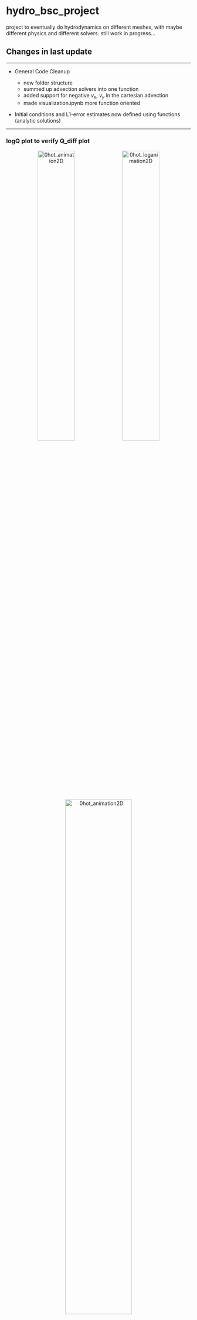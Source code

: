 # hydro_bsc_project
project to eventually do hydrodynamics on different meshes, with maybe different physics and different solvers. still work in progress...

## Changes in last update
---
- General Code Cleanup
  - new folder structure
  - summed up advection solvers into one function
  - added support for negative $v_x$, $v_y$ in the cartesian advection
  - made visualization.ipynb more function oriented

- Initial conditions and L1-error estimates now defined using functions (analytic solutions)

---
### logQ plot to verify Q_diff plot

<p align="center">
  <img src="/figures/0hot_animation2D.gif" alt="0hot_animation2D" width="45%">
  <img src="/figures/0hot_loganimation2D.gif" alt="0hot_loganimation2D" width="45%">
</p>
<p align="center">
  <img src="/figures/0Q_conservation_with_analytic_line.png" alt="0hot_animation2D" width="60%">
</p>



---
### L1 error for 1D stepfunc advection on Vmesh

<p align="center">
  <img src="/figures/0L1_over_time_1D_adv.png" alt="0L1_over_time_1D_adv" width="45%">
  <img src="/figures/0L1_error_over_N_1D_adv.png" alt="delta_Q_total_float_precision" width="45%">
</p>

---
### L1 error for 2D circle advection on Vmesh

<p align="center">
  <img src="/figures/0L1_over_time2D_Vmesh_Circle.png" alt="0L1_over_time2D_Vmesh_Circle" width="45%">
  <img src="/figures/0L1_error_over_N_2D_Vmesh_Circle.png" alt="delta_Q_total_float_precision" width="45%">
</p>

---
### Angle dependence of L1 error on Voronoi vs. on Cartesian
<p align="center">
  <img src="/figures/0animation_vmesh_circle_upright.gif" alt="0animation_vmesh_circle_upright" width="45%">
  <img src="/figures/0animation_vmesh_circle_right.gif" alt="0animation_vmesh_circle_right" width="45%">
</p>

<p align="center">
  <img src="/figures/0animation_cmesh_circle_upright.gif" alt="0animation_cmesh_circle_upright" width="45%">
  <img src="/figures/0animation_cmesh_circle_right.gif" alt="0animation_cmesh_circle_right" width="45%">
</p>
<p align="center">
  <img src="/figures/0L1_error_over_time_up_right_comp_vmesh.png" alt="0L1_error_over_time_up_right_comp_vmesh" width="45%">
  <img src="/figures/0L1_error_over_time_up_right_comp_cmesh.png" alt="0L1_error_over_time_up_right_comp_cmesh" width="45%">
</p>
Higher angle dependence for Cartesian Mesh, error 45deg approx equal, for 0deg cmesh has lower error than vmesh

---
### Lloyd's Algorithm

<p align="center">
  <img src="/figures/0lloyds_algorithm.gif" alt="0animation_vmesh_circle_upright" width="60%">
</p>

```cpp
        // calculate original mesh
        VoronoiMesh initial_vmesh(pts);
        initial_vmesh.do_point_insertion();
        
        // do multiple iterations of lloyds algorithm
        for (int i = 0; i<lloyd_iterations; i++) {

            // calculate centroids
            vector<Point> centroids;
            centroids.reserve(initial_vmesh.vcells.size());
            for (int i = 0; i<initial_vmesh.vcells.size(); i++) {
                centroids.push_back(initial_vmesh.vcells[i].get_centroid());
            }

            // replace original mesh seeds with centroids and calculate mesh again
            initial_vmesh = VoronoiMesh(centroids);
            initial_vmesh.do_point_insertion();

        }
```

```cpp
Point VoronoiCell::get_centroid() {

    double A = get_area();

    double sum_x = 0;
    double sum_y = 0;

    for (int i = 0; i<verticies.size(); i++) {
        sum_x += (verticies[i].x + verticies[(i+1)%verticies.size()].x)*(verticies[i].x * verticies[(i+1)%verticies.size()].y - verticies[(i+1)%verticies.size()].x * verticies[i].y);
        sum_y += (verticies[i].y + verticies[(i+1)%verticies.size()].y)*(verticies[i].x * verticies[(i+1)%verticies.size()].y - verticies[(i+1)%verticies.size()].x * verticies[i].y);
    }

    double C_x = -sum_x/(6*A);
    double C_y = -sum_y/(6*A);

    return Point(C_x, C_y);
}
```

<p align="center">
  <img src="/figures/0L1_error_over_time_up_right_comp_vmesh.png" alt="0L1_error_over_time_up_right_comp_vmesh" width="45%">
  <img src="/figures/0L1_error_over_time_lloyd.png" alt="0L1_error_over_time_up_right_comp_cmesh" width="45%">
</p>

---
### Repeating Boundary conditions

#### Cartesian

<p align="center">
  <img src="/figures/0cartesian_repeating_boundary.gif" alt="0cartesian_repeating_boundary" width="45%">
  <img src="/figures/0delta_Q_total_cartesian_repeating_boundary.png" alt="0delta_Q_total_repeating_boundary" width="45%">
</p>

```cpp
for (int j = 0; j<cells[i].edges.size(); j++) {
            if (cells[i].edges[j].is_boundary == false) {
                if (j == 0) {
                    cells[i].edges[j].neighbour = &cells[i - (i%n_hor) + ((i+n_hor - 1)%n_hor)];
                } else if (j == 1) {
                    cells[i].edges[j].neighbour = &cells[((((i - (i%n_hor))/n_hor)+1)%n_vert)*n_hor + (i%n_hor)];
                } else if (j == 2) {
                    cells[i].edges[j].neighbour = &cells[i - (i%n_hor) + ((i + 1)%n_hor)];
                } else if (j == 3) {
                    cells[i].edges[j].neighbour = &cells[((((i - (i%n_hor))/n_hor)+n_vert - 1)%n_vert)*n_hor + (i%n_hor)];
                }
                
            }
        }
```

#### Voronoi
<p align="center">
  <img src="/figures/0voronoi_repeating_boundary_low_res.gif" alt="0voronoi_repeating_boundary_low_res" width="45%">
  <img src="/figures/0voronoi_repeating_boundary_high_res.gif" alt="0voronoi_repeating_boundary_high_res" width="45%">
</p>
<p align="center">
  <img src="/figures/0delta_Q_total_vmesh_repeating_boundary.png" alt="0delta_Q_total_vmesh_repeating_boundary" width="45%">
</p>

```cpp
// preprocessing for repeating boundary conditions
    vector<Point> points_plus_ghost;
    int initial_pts_size = pts.size();
    if (repeating) {
        points_plus_ghost.reserve(pts.size() * 9);

        // put points into (middle/middle) block by shrinking them by a factor of 3
        for (int i = 0; i<pts.size(); i++) {
            points_plus_ghost.emplace_back((pts[i].x/3.0) + 1.0/3.0, (pts[i].y/3.0) + 1.0/3.0);
        }

        // add the same shrinked points again but shifted in all other 8 third blocks (up/middle/down, left/middle/right)
        vector<double> pos_X = {0., 1., 2., 0., 2., 0., 1., 2.};
        vector<double> pos_Y = {0., 0., 0., 1., 1., 2., 2., 2.};
        for (int i = 0; i<8; i++) {
            for (int j = 0; j<pts.size(); j++) {
                points_plus_ghost.emplace_back((pts[j].x/3.0) + pos_X[i] * 1.0/3.0, (pts[j].y/3.0) + pos_Y[i] * 1.0/3.0);
            }
        }
        
        // replace pts with pts + additional ghost cells (eg 8 times the pts all around)
        pts = points_plus_ghost;
    }

    // generate vmesh
    VoronoiMesh vmesh(pts);
    vmesh.do_point_insertion();

    // loop through all cells (of initial pts vector) to set everything but neighbour relations
    for (int i = 0; i<initial_pts_size; i++) {
      //...
    }
```
```cpp
neigbour_index = (vmesh.vcells[i].edges[j].index2)%initial_pts_size;
```
plus additional rescaling of quantities after all that

-  Question: What about L1 error calculation with repeated boundary conditions. Is this something we really need? Idk of a really simple way to do this yet



---
### other
just another example of using loyd's algorithm + repeating boundary conditions
<p align="center">
  <img src="/figures/0adv_vmesh_rep_bound_grid_no_loyd.gif" alt="0adv_vmesh_rep_bound_grid_no_loyd" width="45%">
  <img src="/figures/0adv_vmesh_rep_bound_grid_loyd.gif" alt="0adv_vmesh_rep_bound_grid_loyd" width="45%">
</p>

---
### Shallow Water Equations

conservative form:
$${\frac {\partial (\rho h )}{\partial t}}+{\frac {\partial (\rho h u)}{\partial x}}+{\frac {\partial (\rho h v)}{\partial y}}=0 $$
$${\frac {\partial (\rho h u)}{\partial t}}+{\frac {\partial }{\partial x}}\left(\rho h u^{2}+{\frac {1}{2}}\rho gh ^{2}\right)+{\frac {\partial (\rho h uv)}{\partial y}}=0$$ 
$${\frac {\partial (\rho h v)}{\partial t}}+{\frac {\partial }{\partial y}}\left(\rho h v^{2}+{\frac {1}{2}}\rho gh ^{2}\right)+{\frac {\partial (\rho h uv)}{\partial x}}=0 $$

with $\rho =$ density, h = fluid column height, (u, v) =  velocity averaged over column, g = gravitational acceleation. Assumptions: horizontal bed, neglible coriolis, friction, viscosity + wavelength >> water depth.

### 1D cartesian

$ v := 0,  \partial_y \to 0 $

$${\frac {\partial (\rho h )}{\partial t}}+{\frac {\partial (\rho h u)}{\partial x}}=0 $$
$${\frac {\partial (\rho h u)}{\partial t}}+{\frac {\partial }{\partial x}}\left(\rho h u^{2}+{\frac {1}{2}}\rho gh ^{2}\right)=0$$ 

Or written in an alternative way using
$$
U = \begin{bmatrix} h \\ hu\end{bmatrix},\;\; F = \begin{bmatrix} hu \\ hu^2 + \frac{1}{2}gh^2\end{bmatrix}
$$
$$
\frac{\partial U}{\partial t} + \frac{\partial F}{\partial x} = 0
$$
FV Update Scheme using Lax-Friedrichs Flux. Idk how upwind should work here?
$$
U_i^{n+1} = U_i^n - \frac{\Delta t}{A} \biggl[F_{i-\frac{1}{2}}^n l_y - F_{i+\frac{1}{2}}^n l_y \biggr]$$
$$
F_{i-\frac{1}{2}}^n = \frac{1}{2} \biggl[ F_{i-1}^n + F_i^n\biggr] - \frac{l_x}{2\Delta t} \biggl[U_i^n - U_{i-1}^n\biggr]
$$

#### Example 1

<p align="center">
  <img src="/figures/1_left_swe_2D.gif" alt="1left_swe_2D" width="45%">
  <img src="/figures/1_left_swe_2D_vel.gif" alt="1_left_swe_2D_vel" width="45%">
</p>
<p align="center">
  <img src="/figures/1_left_swe_1D.gif" alt="1_left_swe_1D" width="45%">
  <img src="/figures/1_left_swe_1D_vel.gif" alt="0adv_vmesh_rep_bound_grid_loyd" width="45%">
</p>

#### Example 2

<p align="center">
  <img src="/figures/1_mid_swe_2D.gif" alt="1_mid_swe_2D" width="45%">
  <img src="/figures/1_mid_swe_2D_vel.gif" alt="1_mid_swe_2D_vel" width="45%">
</p>
<p align="center">
  <img src="/figures/1_mid_swe_1D.gif" alt="0adv_vmesh_rep_bound_grid_no_loyd" width="45%">
  <img src="/figures/1_mid_swe_1D_vel.gif" alt="1_mid_swe_1D_vel" width="45%">
</p>
